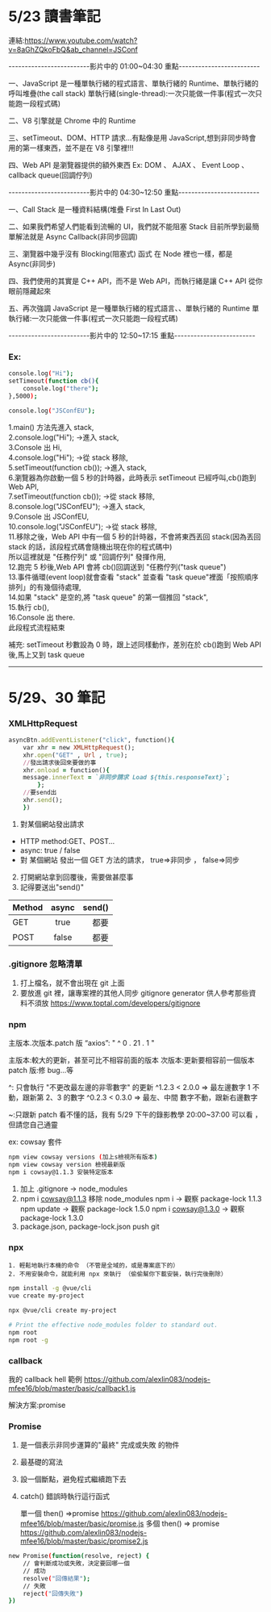 # 5/23 讀書筆記

連結:https://www.youtube.com/watch?v=8aGhZQkoFbQ&ab_channel=JSConf

-------------------------影片中的 01:00~04:30 重點-------------------------

一、JavaScript 是一種單執行緒的程式語言、單執行緒的 Runtime、單執行緒的呼叫堆疊(the call stack)
單執行緒(single-thread):一次只能做一件事(程式一次只能跑一段程式碼)

二、V8 引擎就是 Chrome 中的 Runtime

三、setTimeout、DOM、HTTP 請求...有點像是用 JavaScript,想到非同步時會用的第一樣東西，並不是在 V8 引擎裡!!!

四、Web API 是瀏覽器提供的額外東西
Ex: DOM 、 AJAX 、 Event Loop 、 callback queue(回調佇列)

-------------------------影片中的 04:30~12:50 重點-------------------------

一、Call Stack 是一種資料結構(堆疊 First In Last Out)

二、如果我們希望人們能看到流暢的 UI，我們就不能阻塞 Stack
目前所學到最簡單解法就是 Async Callback(非同步回調)

三、瀏覽器中幾乎沒有 Blocking(阻塞式) 函式
在 Node 裡也一樣，都是 Async(非同步)

四、我們使用的其實是 C++ API，而不是 Web API，而執行緒是讓 C++ API 從你眼前隱藏起來

五、再次強調 JavaScript 是一種單執行緒的程式語言、、單執行緒的 Runtime
單執行緒:一次只能做一件事(程式一次只能跑一段程式碼)

-------------------------影片中的 12:50~17:15 重點-------------------------

### Ex:

```bash
console.log("Hi");
setTimeout(function cb(){
    console.log("there");
},5000);

console.log("JSConfEU");
```

1.main() 方法先進入 stack,<br>
2.console.log("Hi"); ->進入 stack,<br>
3.Console 出 Hi,<br>
4.console.log("Hi"); ->從 stack 移除,<br>
5.setTimeout(function cb()); ->進入 stack,<br> 6.瀏覽器為你啟動一個 5 秒的計時器，此時表示 setTimeout 已經呼叫,cb()跑到 Web API,<br>
7.setTimeout(function cb()); ->從 stack 移除,<br>
8.console.log("JSConfEU"); ->進入 stack,<br>
9.Console 出 JSConfEU,<br>
10.console.log("JSConfEU"); ->從 stack 移除,<br> 11.移除之後，Web API 中有一個 5 秒的計時器，不會將東西丟回 stack(因為丟回 stack 的話，該段程式碼會隨機出現在你的程式碼中)<br>
所以這裡就是 "任務佇列" 或 "回調佇列" 發揮作用,<br> 12.跑完 5 秒後,Web API 會將 cb()回調送到 "任務佇列("task queue")<br> 13.事件循環(event loop)就會查看 "stack" 並查看 "task queue"裡面「按照順序排列」的有幾個待處理,<br> 14.如果 "stack" 是空的,將 "task queue" 的第一個推回 "stack",<br> 15.執行 cb(),<br>
16.Console 出 there.<br>
此段程式流程結束<br>

補充: setTimeout 秒數設為 0 時，跟上述同樣動作，差別在於 cb()跑到 Web API 後,馬上又到 task queue

---

# 5/29、30 筆記

### XMLHttpRequest

```ruby
asyncBtn.addEventListener("click", function(){
    var xhr = new XMLHttpRequest();
    xhr.open("GET" , Url , true);
    //發出請求後回來要做的事
    xhr.onload = function(){
    message.innerText = `非同步請求 Load ${this.responseText}`;
        };
    //要send出
    xhr.send();
    })
```

1. 對某個網站發出請求

- HTTP method:GET、POST...
- async: true / false
- 對 某個網站 發出一個 GET 方法的請求， true=>非同步 ， false=>同步

2. 打開網站拿到回覆後，需要做甚麼事
3. 記得要送出"send()"

| Method | async | send() |
| :----- | :---: | -----: |
| GET    | true  |   都要 |
| POST   | false |   都要 |

### .gitignore 忽略清單

1. 打上檔名，就不會出現在 git 上面
2. 要放進 git 裡，讓專案裡的其他人同步
   gitignore generator 供人參考那些資料不須放
   <https://www.toptal.com/developers/gitignore>

### npm

主版本.次版本.patch 版
“axios”: " ^ 0 . 21 . 1 "

主版本:較大的更新，甚至可比不相容前面的版本
次版本:更新要相容前一個版本
patch 版:修 bug...等

^: 只會執行 "不更改最左邊的非零數字" 的更新
^1.2.3 < 2.0.0 => 最左邊數字 1 不動，跟新第 2、3 的數字
^0.2.3 < 0.3.0 => 最左、中間 數字不動，跟新右邊數字

~:只跟新 patch
看不懂的話，我有 5/29 下午的錄影教學 20:00~37:00 可以看 ，但請您自己通靈

ex: cowsay 套件

```bash
npm view cowsay versions (加上s檢視所有版本)
npm view cowsay version 檢視最新版
npm i cowsay@1.1.3 安裝特定版本
```

1. 加上 .gitignore -> node_modules
2. npm i cowsay@1.1.3
   移除 node_modules
   npm i -> 觀察 package-lock 1.1.3
   npm update -> 觀察 package-lock 1.5.0
   npm i cowsay@1.3.0 -> 觀察 package-lock 1.3.0
3. package.json, package-lock.json push git

### npx

    1. 輕鬆地執行本機的命令 （不管是全域的，或是專案底下的）
    2. 不用安裝命令，就能利用 npx 來執行 （偷偷幫你下載安裝，執行完後刪除）

```bash
npm install -g @vue/cli
vue create my-project
```

```bash
npx @vue/cli create my-project
```

```bash
# Print the effective node_modules folder to standard out.
npm root
npm root -g
```

### callback

我的 callback hell 範例
https://github.com/alexlin083/nodejs-mfee16/blob/master/basic/callback1.js

解決方案:promise

### Promise

1.  是一個表示非同步運算的"最終" 完成或失敗 的物件
2.  最基礎的寫法
3.  設一個斷點，避免程式繼續跑下去
4.  catch() 錯誤時執行這行函式

    單一個 then() =>promise
    https://github.com/alexlin083/nodejs-mfee16/blob/master/basic/promise.js
    多個 then() => promise
    https://github.com/alexlin083/nodejs-mfee16/blob/master/basic/promise2.js

```bash
new Promise(function(resolve, reject) {
    // 會判斷成功或失敗，決定要回哪一個
    // 成功
    resolve("回傳結果");
    // 失敗
    reject("回傳失敗")
})
```
